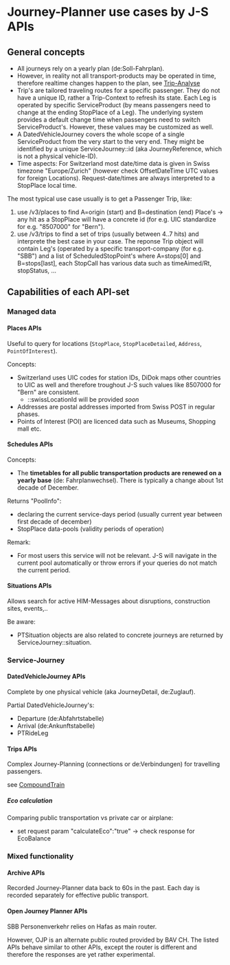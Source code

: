 # Journey-Planner use cases by J-S APIs

## General concepts
* All journeys rely on a yearly plan (de:Soll-Fahrplan).
* However, in reality not all transport-products may be operated in time, therefore realtime changes happen to the plan, see [Trip-Analyse](https://confluence.sbb.ch/pages/viewpage.action?pageId=1591346463)
* Trip's are tailored traveling routes for a specific passenger. They do not have a unique ID, rather a Trip-Context to refresh its state. Each Leg is operated by specific ServiceProduct (by means passengers need to change at the ending StopPlace of a Leg). The underlying system provides a default change time when passengers need to switch ServiceProduct's. However, these values may be customized as well.
* A DatedVehicleJourney covers the whole scope of a single ServiceProduct from the very start to the very end. They might be identified by a unique ServiceJourney::id (aka JourneyReference, which is not a physical vehicle-ID).
* Time aspects: For Switzerland most date/time data is given in Swiss timezone "Europe/Zurich" (however check OffsetDateTime UTC values for foreign Locations). Request-date/times are always interpreted to a StopPlace local time.


The most typical use case usually is to get a Passenger Trip, like:
1. use /v3/places to find A=origin (start) and B=destination (end) Place's → any hit as a StopPlace will have a concrete id (for e.g. UIC standardize for e.g. "8507000" for "Bern").
2. use /v3/trips to find a set of trips (usually between 4..7 hits) and interprete the best case in your case. The reponse Trip object will contain Leg's (operated by a specific transport-company (for e.g. "SBB") and a list of ScheduledStopPoint's where A=stops[0] and B=stops[last], each StopCall has various data such as timeAimed/Rt, stopStatus, ...

## Capabilities of each API-set
### Managed data
#### Places APIs
Useful to query for locations (`StopPlace`, `StopPlaceDetailed`, `Address`, `PointOfInterest`).

Concepts:
* Switzerland uses UIC codes for station IDs, DiDok maps other countries to UIC as well and therefore troughout J-S such values like 8507000 for "Bern" are consistent.
  * ::swissLocationId will be provided _soon_
* Addresses are postal addresses imported from Swiss POST in regular phases.
* Points of Interest (POI) are licenced data such as Museums, Shopping mall etc.

#### Schedules APIs
Concepts:
* The **timetables for all public transportation products are renewed on a yearly base** (de: Fahrplanwechsel). There is typically a change about 1st decade of December.

Returns "PoolInfo":
* declaring the current service-days period (usually current year between first decade of december)
* StopPlace data-pools (validity periods of operation)

Remark:
* For most users this service will not be relevant. J-S will navigate in the current pool automatically or throw errors if your queries do not match the current period.

#### Situations APIs
Allows search for active HIM-Messages about disruptions, construction sites, events,..

Be aware:
* PTSituation objects are also related to concrete journeys are returned by ServiceJourney::situation.


### Service-Journey

#### DatedVehicleJourney APIs
Complete by one physical vehicle (aka JourneyDetail, de:Zuglauf).

Partial DatedVehicleJourney's:
* Departure (de:Abfahrtstabelle)
* Arrival (de:Ankunftstabelle)
* PTRideLeg

#### Trips APIs
Complex Journey-Planning (connections or de:Verbindungen) for travelling passengers.

see [CompoundTrain](CompoundTrain.md)

##### Eco calculation
Comparing public transportation vs private car or airplane:
* set request param "calculateEco":"true" -> check response for EcoBalance

### Mixed functionality
#### Archive APIs
Recorded Journey-Planner data back to 60s in the past. Each day is recorded separately for effective public transport.

#### Open Journey Planner APIs
SBB Personenverkehr relies on Hafas as main router.

However, OJP is an alternate public routed provided by BAV CH.
The listed APIs behave similar to other APIs, except the router is different and therefore the responses are yet rather experimental.